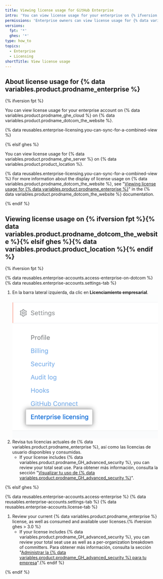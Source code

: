 ```yaml
---
title: Viewing license usage for GitHub Enterprise
intro: 'You can view license usage for your enterprise on {% ifversion fpt %}{% data variables.product.prodname_dotcom_the_website %}{% elsif ghes %}{% data variables.product.product_location %}{% endif %}.'
permissions: 'Enterprise owners can view license usage for {% data variables.product.prodname_enterprise %}.'
versions:
  fpt: '*'
  ghes: '*'
type: how_to
topics:
  - Enterprise
  - Licensing
shortTitle: View license usage
---
```


## About license usage for {% data variables.product.prodname_enterprise %}

{% ifversion fpt %}

You can view license usage for your enterprise account on {% data variables.product.prodname_ghe_cloud %} on {% data variables.product.prodname_dotcom_the_website %}.

{% data reusables.enterprise-licensing.you-can-sync-for-a-combined-view %}

{% elsif ghes %}

You can view license usage for {% data variables.product.prodname_ghe_server %} on {% data variables.product.product_location %}.

{% data reusables.enterprise-licensing.you-can-sync-for-a-combined-view %} For more information about the display of license usage on {% data variables.product.prodname_dotcom_the_website %}, see "<a href="/billing/managing-your-license-for-github-enterprise/viewing-license-usage-for-github-enterprise" class="dotcom-only">Viewing license usage for {% data variables.product.prodname_enterprise %}</a>" in the {% data variables.product.prodname_dotcom_the_website %} documentation.

{% endif %}

## Viewing license usage on {% ifversion fpt %}{% data variables.product.prodname_dotcom_the_website %}{% elsif ghes %}{% data variables.product.product_location %}{% endif %}

{% ifversion fpt %}

{% data reusables.enterprise-accounts.access-enterprise-on-dotcom %}
{% data reusables.enterprise-accounts.settings-tab %}
1. En la barra lateral izquierda, da clic en **Licenciamiento empresarial**. ![Pestaña de "Licencias empresariales" en la barra lateral de configuración para la cuenta empresarial](/assets/images/help/enterprises/enterprise-licensing-tab.png)
1. Revisa tus licencias actuales de {% data variables.product.prodname_enterprise %}, así como las licencias de usuario disponibles y consumidas.
    - If your license includes {% data variables.product.prodname_GH_advanced_security %}, you can review your total seat use. Para obtener más información, consulta la sección "[Visualizar tu uso de {% data variables.product.prodname_GH_advanced_security %}](/billing/managing-billing-for-github-advanced-security/viewing-your-github-advanced-security-usage)".

{% elsif ghes %}

{% data reusables.enterprise-accounts.access-enterprise %}
{% data reusables.enterprise-accounts.settings-tab %}
{% data reusables.enterprise-accounts.license-tab %}
1. Review your current {% data variables.product.prodname_enterprise %} license, as well as consumed and available user licenses.{% ifversion ghes > 3.0 %}
    - If your license includes {% data variables.product.prodname_GH_advanced_security %}, you can review your total seat use as well as a per-organization breakdown of committers. Para obtener más información, consulta la sección "[Administrar la {% data variables.product.prodname_GH_advanced_security %} para tu empresa](/admin/advanced-security)".{% endif %}

{% endif %}
